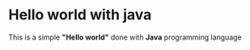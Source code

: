 # Hello world with java

This is a simple **"Hello world"** done with **Java** programming language
